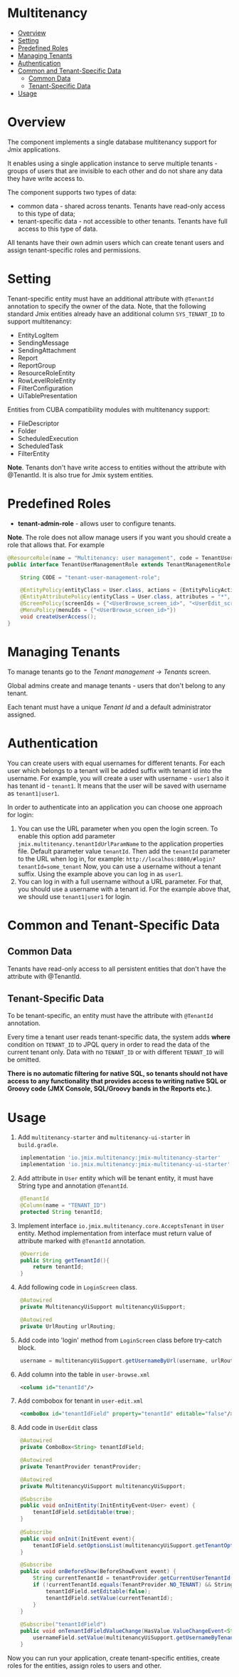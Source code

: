 
# Multitenancy

- [Overview](#overview)
- [Setting](#setting)
- [Predefined Roles](#predefined-roles)
- [Managing Tenants](#managing-tenants)
- [Authentication](#authentication)
- [Common and Tenant-Specific Data](#common-and-tenant-specific-data)
    - [Common Data](#common-data)
    - [Tenant-Specific Data](#tenant-specific-data)
- [Usage](#usage)    

# Overview

The component implements a single database multitenancy support for Jmix applications.

It enables using a single application instance to serve multiple tenants - groups of users that are invisible to each
other and do not share any data they have write access to.

The component supports two types of data:

* common data - shared across tenants. Tenants have read-only access to this type of data;
* tenant-specific data - not accessible to other tenants. Tenants have full access to this type of data.

All tenants have their own admin users which can create tenant users and assign tenant-specific roles and permissions.

# Setting

Tenant-specific entity must have an additional attribute with `@TenantId` annotation to specify the owner of the data. Note,
that the following standard Jmix entities already have an additional column `SYS_TENANT_ID` to support multitenancy:

* EntityLogItem
* SendingMessage
* SendingAttachment
* Report
* ReportGroup
* ResourceRoleEntity
* RowLevelRoleEntity
* FilterConfiguration
* UiTablePresentation

Entities from CUBA compatibility modules with multitenancy support:

* FileDescriptor
* Folder
* ScheduledExecution
* ScheduledTask
* FilterEntity

**Note**. Tenants don't have write access to entities without the attribute with @TenantId. It is also true for Jmix
system entities.

# Predefined Roles

- **tenant-admin-role** - allows user to configure tenants.
  
**Note**. The role does not allow manage users if you want you should create a role that  allows that. For example
```java
@ResourceRole(name = "Multitenancy: user management", code = TenantUserManagementRole.CODE)
public interface TenantUserManagementRole extends TenantManagementRole {

    String CODE = "tenant-user-management-role";

    @EntityPolicy(entityClass = User.class, actions = {EntityPolicyAction.ALL})
    @EntityAttributePolicy(entityClass = User.class, attributes = "*", action = EntityAttributePolicyAction.MODIFY)
    @ScreenPolicy(screenIds = {"<UserBrowse_screen_id>", "<UserEdit_screen_id>"})
    @MenuPolicy(menuIds = {"<UserBrowse_screen_id>"})
    void createUserAccess();
}
```

# Managing Tenants

To manage tenants go to the *Tenant management -> Tenants* screen.

Global admins create and manage tenants - users that don't belong to any tenant.

Each tenant must have a unique *Tenant Id* and a default administrator assigned.

# Authentication
You can create users with equal usernames for different tenants.
For each user which belongs to a tenant will be added suffix with tenant id into the username.
For example, you will create a user with username - `user1` also it has tenant id - `tenant1`. It means that the user will be saved with username as `tenant1|user1`.

In order to authenticate into an application you can choose one approach for login:
1. You can use the URL parameter when you open the login screen. 
   To enable this option add parameter `jmix.multitenancy.tenantIdUrlParamName` to the application properties file.
   Default parameter value `tenantId`.
   Then add the `tenantId` parameter to the URL when log in, for example: `http://localhos:8080/#login?tenantId=some_tenant`
   Now, you can use a username without a tenant suffix. Using the example above you can log in as `user1`.
2. You can log in with a full username without a URL parameter. For that, you should use a username with a tenant id. For the example above that, we should use `tenant1|user1` for login.

# Common and Tenant-Specific Data

## Common Data

Tenants have read-only access to all persistent entities that don't have the attribute with @TenantId.

## Tenant-Specific Data

To be tenant-specific, an entity must have the attribute with `@TenantId` annotation.

Every time a tenant user reads tenant-specific data, the system adds **where** condition on `TENANT_ID` to JPQL query in
order to read the data of the current tenant only. Data with no `TENANT_ID` or with different `TENANT_ID` will be
omitted.

**There is no automatic filtering for native SQL, so tenants should not have access to any functionality that provides
access to writing native SQL or Groovy code (JMX Console, SQL/Groovy bands in the Reports etc.)**.

# Usage

1. Add `multitenancy-starter` and `multitenancy-ui-starter` in `build.gradle`.

```groovy
    implementation 'io.jmix.multitenancy:jmix-multitenancy-starter'
    implementation 'io.jmix.multitenancy:jmix-multitenancy-ui-starter'
```

2. Add attribute in `User` entity which will be tenant entity, it must have String type and annotation `@TenantId`. 

```java
    @TenantId
    @Column(name = "TENANT_ID")
    protected String tenantId;
```

3. Implement interface `io.jmix.multitenancy.core.AcceptsTenant` in `User` entity. Method implementation from interface must return value of attribute
   marked with `@TenantId` annotation.

```java
    @Override
    public String getTenantId(){
        return tenantId;
    }
```
4. Add following code in `LoginScreen` class.

```java
    @Autowired
    private MultitenancyUiSupport multitenancyUiSupport;

    @Autowired
    private UrlRouting urlRouting;
```

5. Add code into 'login' method from `LoginScreen` class before try-catch block.

```java
    username = multitenancyUiSupport.getUsernameByUrl(username, urlRouting);
```
6. Add column into the table in `user-browse.xml`

```xml
    <column id="tenantId"/>
```

7. Add combobox for tenant in `user-edit.xml`

```xml
    <comboBox id="tenantIdField" property="tenantId" editable="false"/>
```

8. Add code in `UserEdit` class

```java
    @Autowired
    private ComboBox<String> tenantIdField;

    @Autowired
    private TenantProvider tenantProvider;

    @Autowired
    private MultitenancyUiSupport multitenancyUiSupport;

    @Subscribe
    public void onInitEntity(InitEntityEvent<User> event) {
        tenantIdField.setEditable(true);
    }
    
    @Subscribe
    public void onInit(InitEvent event){
        tenantIdField.setOptionsList(multitenancyUiSupport.getTenantOptions());
    }

    @Subscribe
    public void onBeforeShow(BeforeShowEvent event) {
        String currentTenantId = tenantProvider.getCurrentUserTenantId();
        if (!currentTenantId.equals(TenantProvider.NO_TENANT) && Strings.isNullOrEmpty(tenantIdField.getValue())) {
            tenantIdField.setEditable(false);
            tenantIdField.setValue(currentTenantId);
        }
    }
    
    @Subscribe("tenantIdField")
    public void onTenantIdFieldValueChange(HasValue.ValueChangeEvent<String> event) {
        usernameField.setValue(multitenancyUiSupport.getUsernameByTenant(usernameField.getValue(), event.getValue()));
    }
```

Now you can run your application, create tenant-specific entities, create roles for the entities, assign roles to
users and other.